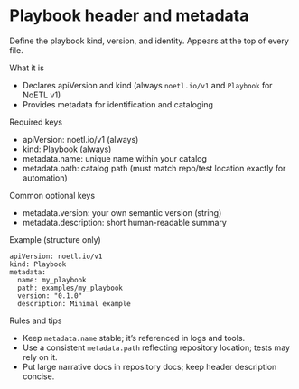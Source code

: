 # Playbook header and metadata

Define the playbook kind, version, and identity. Appears at the top of every file.

What it is
- Declares apiVersion and kind (always `noetl.io/v1` and `Playbook` for NoETL v1)
- Provides metadata for identification and cataloging

Required keys
- apiVersion: noetl.io/v1 (always)
- kind: Playbook (always)
- metadata.name: unique name within your catalog
- metadata.path: catalog path (must match repo/test location exactly for automation)

Common optional keys
- metadata.version: your own semantic version (string)
- metadata.description: short human-readable summary

Example (structure only)
```
apiVersion: noetl.io/v1
kind: Playbook
metadata:
  name: my_playbook
  path: examples/my_playbook
  version: "0.1.0"
  description: Minimal example
```

Rules and tips
- Keep `metadata.name` stable; it’s referenced in logs and tools.
- Use a consistent `metadata.path` reflecting repository location; tests may rely on it.
- Put large narrative docs in repository docs; keep header description concise.
